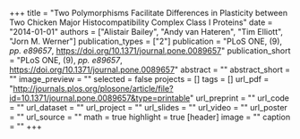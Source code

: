 +++
title = "Two Polymorphisms Facilitate Differences in Plasticity between Two Chicken Major Histocompatibility Complex Class I Proteins"
date = "2014-01-01"
authors = ["Alistair Bailey", "Andy van Hateren", "Tim Elliott", "Jorn M. Werner"]
publication_types = ["2"]
publication = "PLoS ONE, (9), _pp. e89657_, https://doi.org/10.1371/journal.pone.0089657"
publication_short = "PLoS ONE, (9), _pp. e89657_, https://doi.org/10.1371/journal.pone.0089657"
abstract = ""
abstract_short = ""
image_preview = ""
selected = false
projects = []
tags = []
url_pdf = "http://journals.plos.org/plosone/article/file?id=10.1371/journal.pone.0089657&type=printable"
url_preprint = ""
url_code = ""
url_dataset = ""
url_project = ""
url_slides = ""
url_video = ""
url_poster = ""
url_source = ""
math = true
highlight = true
[header]
image = ""
caption = ""
+++
